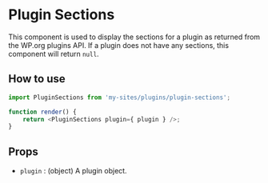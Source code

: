# Plugin Sections

This component is used to display the sections for a plugin as returned from the WP.org plugins API. If a plugin does not have any sections, this component will return `null`.

## How to use

```js
import PluginSections from 'my-sites/plugins/plugin-sections';

function render() {
	return <PluginSections plugin={ plugin } />;
}
```

## Props

- `plugin` : (object) A plugin object.
